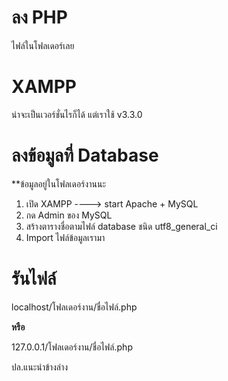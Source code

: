 # ลง PHP

ไฟล์ในโฟลเดอร์เลย

# XAMPP

น่าจะเป็นเวอร์ชั่นไรก็ได้ แต่เราใช้ v3.3.0

# ลงข้อมูลที่ Database

**ข้อมูลอยู่ในโฟลเดอร์งานนะ

1. เปิด XAMPP ----> start Apache + MySQL
2. กด Admin ของ MySQL
3. สร้างตารางชื่อตามไฟล์ database ชนิด utf8_general_ci
4. Import ไฟล์ข้อมูลเรามา

# รันไฟล์

localhost/โฟลเดอร์งาน/ชื่อไฟล์.php

__หรือ__

127.0.0.1/โฟลเดอร์งาน/ชื่อไฟล์.php

ปล.แนะนำข้างล่าง